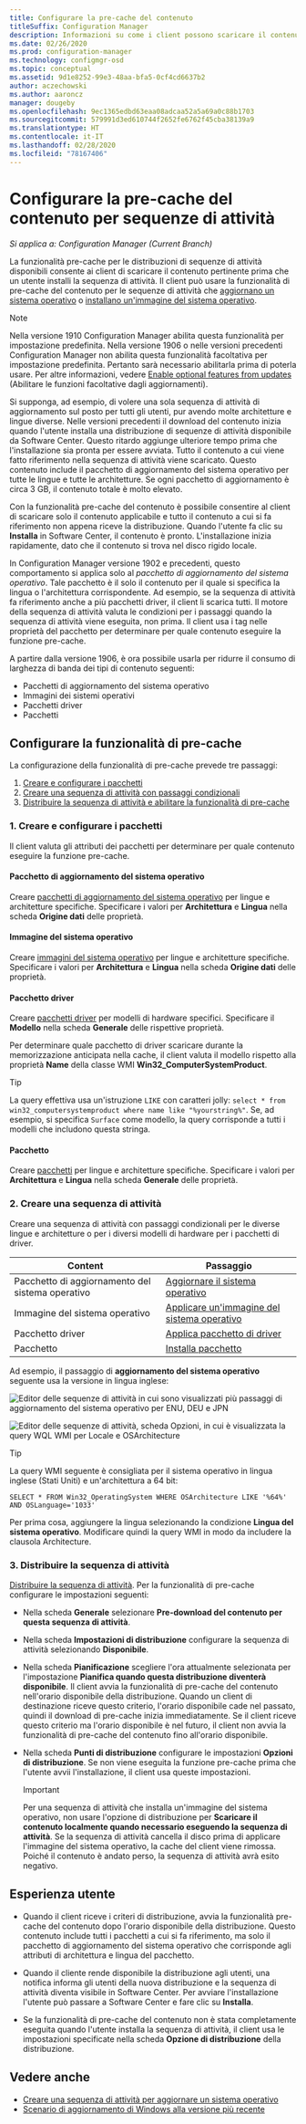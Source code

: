 ```yaml
---
title: Configurare la pre-cache del contenuto
titleSuffix: Configuration Manager
description: Informazioni su come i client possono scaricare il contenuto della distribuzione di un sistema operativo prima che venga installata la sequenza di attività.
ms.date: 02/26/2020
ms.prod: configuration-manager
ms.technology: configmgr-osd
ms.topic: conceptual
ms.assetid: 9d1e8252-99e3-48aa-bfa5-0cf4cd6637b2
author: aczechowski
ms.author: aaroncz
manager: dougeby
ms.openlocfilehash: 9ec1365edbd63eaa08adcaa52a5a69a0c88b1703
ms.sourcegitcommit: 579991d3ed610744f2652fe6762f45cba38139a9
ms.translationtype: HT
ms.contentlocale: it-IT
ms.lasthandoff: 02/28/2020
ms.locfileid: "78167406"
---
```

# <a name="configure-pre-cache-content-for-task-sequences"></a>Configurare la pre-cache del contenuto per sequenze di attività

*Si applica a: Configuration Manager (Current Branch)*

<!--1021244-->
La funzionalità pre-cache per le distribuzioni di sequenze di attività disponibili consente ai client di scaricare il contenuto pertinente prima che un utente installi la sequenza di attività. Il client può usare la funzionalità di pre-cache del contenuto per le sequenze di attività che [aggiornano un sistema operativo](/configmgr/osd/deploy-use/create-a-task-sequence-to-upgrade-an-operating-system) o [installano un'immagine del sistema operativo](/configmgr/osd/deploy-use/create-a-task-sequence-to-install-an-operating-system).

> [!Note]  
> Nella versione 1910 Configuration Manager abilita questa funzionalità per impostazione predefinita. Nella versione 1906 o nelle versioni precedenti Configuration Manager non abilita questa funzionalità facoltativa per impostazione predefinita. Pertanto sarà necessario abilitarla prima di poterla usare. Per altre informazioni, vedere [Enable optional features from updates](/configmgr/core/servers/manage/install-in-console-updates#bkmk_options) (Abilitare le funzioni facoltative dagli aggiornamenti).<!--505213-->  

Si supponga, ad esempio, di volere una sola sequenza di attività di aggiornamento sul posto per tutti gli utenti, pur avendo molte architetture e lingue diverse. Nelle versioni precedenti il download del contenuto inizia quando l'utente installa una distribuzione di sequenze di attività disponibile da Software Center. Questo ritardo aggiunge ulteriore tempo prima che l'installazione sia pronta per essere avviata. Tutto il contenuto a cui viene fatto riferimento nella sequenza di attività viene scaricato. Questo contenuto include il pacchetto di aggiornamento del sistema operativo per tutte le lingue e tutte le architetture. Se ogni pacchetto di aggiornamento è circa 3 GB, il contenuto totale è molto elevato.

Con la funzionalità pre-cache del contenuto è possibile consentire al client di scaricare solo il contenuto applicabile e tutto il contenuto a cui si fa riferimento non appena riceve la distribuzione. Quando l'utente fa clic su **Installa** in Software Center, il contenuto è pronto. L'installazione inizia rapidamente, dato che il contenuto si trova nel disco rigido locale.

In Configuration Manager versione 1902 e precedenti, questo comportamento si applica solo al *pacchetto di aggiornamento del sistema operativo*. Tale pacchetto è il solo il contenuto per il quale si specifica la lingua o l'architettura corrispondente. Ad esempio, se la sequenza di attività fa riferimento anche a più pacchetti driver, il client li scarica tutti. Il motore della sequenza di attività valuta le condizioni per i passaggi quando la sequenza di attività viene eseguita, non prima. Il client usa i tag nelle proprietà del pacchetto per determinare per quale contenuto eseguire la funzione pre-cache.

A partire dalla versione 1906,<!--4224642--> è ora possibile usarla per ridurre il consumo di larghezza di banda dei tipi di contenuto seguenti:

- Pacchetti di aggiornamento del sistema operativo
- Immagini dei sistemi operativi
- Pacchetti driver
- Pacchetti

## <a name="configure-pre-caching"></a>Configurare la funzionalità di pre-cache

La configurazione della funzionalità di pre-cache prevede tre passaggi:

1. [Creare e configurare i pacchetti](#bkmk_createpkg)
2. [Creare una sequenza di attività con passaggi condizionali](#bkmk_createts)
3. [Distribuire la sequenza di attività e abilitare la funzionalità di pre-cache](#bkmk_deploy)


### <a name="bkmk_createpkg"></a> 1. Creare e configurare i pacchetti

Il client valuta gli attributi dei pacchetti per determinare per quale contenuto eseguire la funzione pre-cache.  

#### <a name="os-upgrade-package"></a>Pacchetto di aggiornamento del sistema operativo

Creare [pacchetti di aggiornamento del sistema operativo](/configmgr/osd/get-started/manage-operating-system-upgrade-packages) per lingue e architetture specifiche. Specificare i valori per **Architettura** e **Lingua** nella scheda **Origine dati** delle proprietà.

#### <a name="os-image"></a>Immagine del sistema operativo

Creare [immagini del sistema operativo](/configmgr/osd/get-started/manage-operating-system-images) per lingue e architetture specifiche. Specificare i valori per **Architettura** e **Lingua** nella scheda **Origine dati** delle proprietà.

#### <a name="driver-package"></a>Pacchetto driver

Creare [pacchetti driver](/configmgr/osd/get-started/manage-drivers#BKMK_ManagingDriverPackages) per modelli di hardware specifici. Specificare il **Modello** nella scheda **Generale** delle rispettive proprietà.

Per determinare quale pacchetto di driver scaricare durante la memorizzazione anticipata nella cache, il client valuta il modello rispetto alla proprietà **Name** della classe WMI **Win32_ComputerSystemProduct**.

> [!TIP]
> La query effettiva usa un'istruzione `LIKE` con caratteri jolly: `select * from win32_computersystemproduct where name like "%yourstring%"`. Se, ad esempio, si specifica `Surface` come modello, la query corrisponde a tutti i modelli che includono questa stringa.<!-- 6315551 -->

#### <a name="package"></a>Pacchetto

Creare [pacchetti](/configmgr/apps/deploy-use/packages-and-programs) per lingue e architetture specifiche. Specificare i valori per **Architettura** e **Lingua** nella scheda **Generale** delle proprietà.


### <a name="bkmk_createts"></a> 2. Creare una sequenza di attività

Creare una sequenza di attività con passaggi condizionali per le diverse lingue e architetture o per i diversi modelli di hardware per i pacchetti di driver.

|Content|Passaggio|
|---------|---------|
|Pacchetto di aggiornamento del sistema operativo|[Aggiornare il sistema operativo](/configmgr/osd/understand/task-sequence-steps#BKMK_UpgradeOS)|
|Immagine del sistema operativo|[Applicare un'immagine del sistema operativo](/configmgr/osd/understand/task-sequence-steps#BKMK_ApplyOperatingSystemImage)|
|Pacchetto driver|[Applica pacchetto di driver](/configmgr/osd/understand/task-sequence-steps#BKMK_ApplyDriverPackage)|
|Pacchetto|[Installa pacchetto](/configmgr/osd/understand/task-sequence-steps#BKMK_InstallPackage)|

Ad esempio, il passaggio di **aggiornamento del sistema operativo** seguente usa la versione in lingua inglese:  

![Editor delle sequenze di attività in cui sono visualizzati più passaggi di aggiornamento del sistema operativo per ENU, DEU e JPN](../media/precacheproperties2.png)

![Editor delle sequenze di attività, scheda Opzioni, in cui è visualizzata la query WQL WMI per Locale e OSArchitecture](../media/precacheoptions2.png)  

> [!Tip]
> La query WMI seguente è consigliata per il sistema operativo in lingua inglese (Stati Uniti) e un'architettura a 64 bit:
>
> ```WMI
> SELECT * FROM Win32_OperatingSystem WHERE OSArchitecture LIKE '%64%' AND OSLanguage='1033'
> ```
>
> Per prima cosa, aggiungere la lingua selezionando la condizione **Lingua del sistema operativo**. Modificare quindi la query WMI in modo da includere la clausola Architecture.


### <a name="bkmk_deploy"></a> 3. Distribuire la sequenza di attività

[Distribuire la sequenza di attività](/configmgr/osd/deploy-use/deploy-a-task-sequence). Per la funzionalità di pre-cache configurare le impostazioni seguenti:  

- Nella scheda **Generale** selezionare **Pre-download del contenuto per questa sequenza di attività**.  

- Nella scheda **Impostazioni di distribuzione** configurare la sequenza di attività selezionando **Disponibile**.  

- Nella scheda **Pianificazione** scegliere l'ora attualmente selezionata per l'impostazione **Pianifica quando questa distribuzione diventerà disponibile**. Il client avvia la funzionalità di pre-cache del contenuto nell'orario disponibile della distribuzione. Quando un client di destinazione riceve questo criterio, l'orario disponibile cade nel passato, quindi il download di pre-cache inizia immediatamente. Se il client riceve questo criterio ma l'orario disponibile è nel futuro, il client non avvia la funzionalità di pre-cache del contenuto fino all'orario disponibile.  

- Nella scheda **Punti di distribuzione** configurare le impostazioni **Opzioni di distribuzione**. Se non viene eseguita la funzione pre-cache prima che l'utente avvii l'installazione, il client usa queste impostazioni.  

    > [!Important]  
    > Per una sequenza di attività che installa un'immagine del sistema operativo, non usare l'opzione di distribuzione per **Scaricare il contenuto localmente quando necessario eseguendo la sequenza di attività**. Se la sequenza di attività cancella il disco prima di applicare l'immagine del sistema operativo, la cache del client viene rimossa. Poiché il contenuto è andato perso, la sequenza di attività avrà esito negativo.<!-- SCCMDocs-PR #1338 -->


## <a name="user-experience"></a>Esperienza utente

- Quando il client riceve i criteri di distribuzione, avvia la funzionalità pre-cache del contenuto dopo l'orario disponibile della distribuzione. Questo contenuto include tutti i pacchetti a cui si fa riferimento, ma solo il pacchetto di aggiornamento del sistema operativo che corrisponde agli attributi di architettura e lingua del pacchetto.  

- Quando il cliente rende disponibile la distribuzione agli utenti, una notifica informa gli utenti della nuova distribuzione e la sequenza di attività diventa visibile in Software Center. Per avviare l'installazione l'utente può passare a Software Center e fare clic su **Installa**.  

- Se la funzionalità di pre-cache del contenuto non è stata completamente eseguita quando l'utente installa la sequenza di attività, il client usa le impostazioni specificate nella scheda **Opzione di distribuzione** della distribuzione.  


## <a name="see-also"></a>Vedere anche

- [Creare una sequenza di attività per aggiornare un sistema operativo](/configmgr/osd/deploy-use/create-a-task-sequence-to-upgrade-an-operating-system)
- [Scenario di aggiornamento di Windows alla versione più recente](/configmgr/osd/deploy-use/upgrade-windows-to-the-latest-version)
